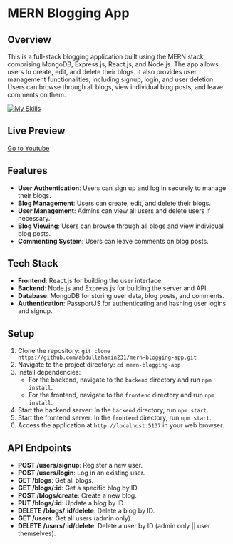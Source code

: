 # MERN Blogging App

## Overview

This is a full-stack blogging application built using the MERN stack, comprising MongoDB, Express.js, React.js, and Node.js. The app allows users to create, edit, and delete their blogs. It also provides user management functionalities, including signup, login, and user deletion. Users can browse through all blogs, view individual blog posts, and leave comments on them.

[![My Skills](https://skillicons.dev/icons?i=html,tailwind,mongodb,express,react,node)](https://skillicons.dev)

## Live Preview
[Go to Youtube](https://youtu.be/CvYHiHCe7gI)



## Features

- **User Authentication**: Users can sign up and log in securely to manage their blogs.
- **Blog Management**: Users can create, edit, and delete their blogs.
- **User Management**: Admins can view all users and delete users if necessary.
- **Blog Viewing**: Users can browse through all blogs and view individual blog posts.
- **Commenting System**: Users can leave comments on blog posts.

## Tech Stack

- **Frontend**: React.js for building the user interface.
- **Backend**: Node.js and Express.js for building the server and API.
- **Database**: MongoDB for storing user data, blog posts, and comments.
- **Authentication**: PassportJS for authenticating and hashing user logins and signup.

## Setup

1. Clone the repository: `git clone https://github.com/abdullahamin231/mern-blogging-app.git`
2. Navigate to the project directory: `cd mern-blogging-app`
3. Install dependencies:
   - For the backend, navigate to the `backend` directory and run `npm install`.
   - For the frontend, navigate to the `frontend` directory and run `npm install`.
4. Start the backend server: In the `backend` directory, run `npm start`.
5. Start the frontend server: In the `frontend` directory, run `npm start`.
6. Access the application at `http://localhost:5137` in your web browser.

## API Endpoints

- **POST /users/signup**: Register a new user.
- **POST /users/login**: Log in an existing user.
- **GET /blogs**: Get all blogs.
- **GET /blogs/:id**: Get a specific blog by ID.
- **POST /blogs/create**: Create a new blog.
- **PUT /blogs/:id**: Update a blog by ID.
- **DELETE /blogs/:id/delete**: Delete a blog by ID.
- **GET /users**: Get all users (admin only).
- **DELETE /users/:id/delete**: Delete a user by ID (admin only || user themselves).


